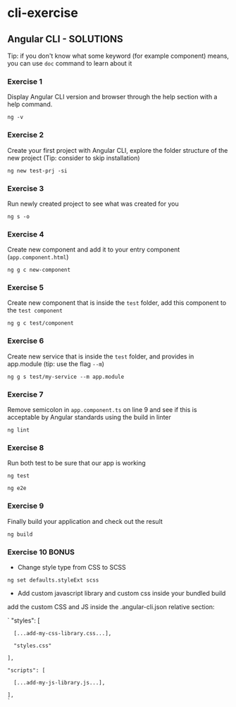 # cli-exercise

## Angular CLI - SOLUTIONS

Tip: if you don't know what some keyword (for example component) means, you can use `doc` command to learn about it

### Exercise 1
Display Angular CLI version and browser through the help section with a help command.

`ng -v`

### Exercise 2
Create your first project with Angular CLI, explore the folder structure of the new project (Tip: consider to skip installation)

`ng new test-prj -si`

### Exercise 3
Run newly created project to see what was created for you

`ng s -o`

### Exercise 4
Create new component and add it to your entry component (`app.component.html`)

`ng g c new-component`

### Exercise 5
Create new component that is inside the `test` folder, add this component to the `test component`

`ng g c test/component`

### Exercise 6
Create new service that is inside the `test` folder, and provides in app.module (tip: use the flag `--m`)

`ng g s test/my-service --m app.module`

### Exercise 7
Remove semicolon in `app.component.ts` on line 9 and see if this is acceptable by Angular standards using the build in linter

`ng lint`

### Exercise 8
Run both test to be sure that our app is working

`ng test`

`ng e2e`

### Exercise 9
Finally build your application and check out the result

`ng build`

### Exercise 10 BONUS
* Change style type from CSS to SCSS

`ng set defaults.styleExt scss`
* Add custom javascript library and custom css inside your bundled build

add the custom CSS and JS inside the .angular-cli.json relative section:

`   "styles": [

      [...add-my-css-library.css...],
      
      "styles.css"
      
    ],
    
    "scripts": [
    
      [...add-my-js-library.js...],
      
    ],
    `
